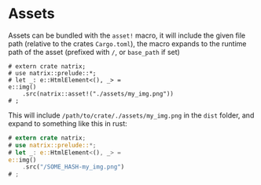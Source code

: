 # Assets

Assets can be bundled with the `asset!` macro, it will include the given file path (relative to the crates `Cargo.toml`), the macro expands to the runtime path of the asset (prefixed with `/`, or `base_path` if set)

```rust,ignore
# extern crate natrix;
# use natrix::prelude::*;
# let _: e::HtmlElement<(), _> =
e::img()
    .src(natrix::asset!("./assets/my_img.png"))
# ;
```

This will include `/path/to/crate/./assets/my_img.png` in the `dist` folder, and expand to something like this in rust:
```rust
# extern crate natrix;
# use natrix::prelude::*;
# let _: e::HtmlElement<(), _> =
e::img()
    .src("/SOME_HASH-my_img.png")
# ;
```
